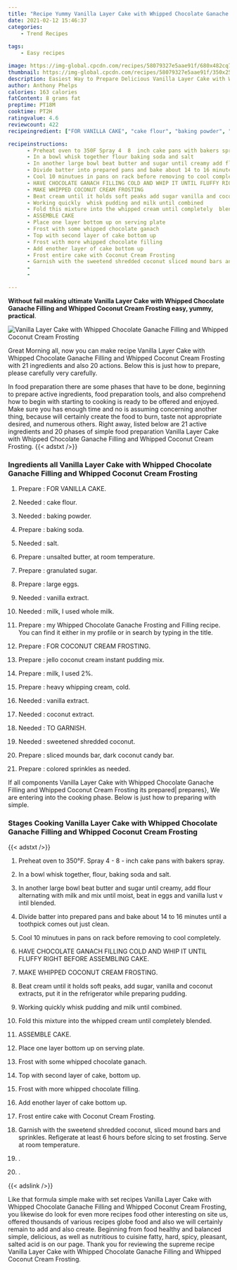 ```yaml
---
title: "Recipe Yummy Vanilla Layer Cake with Whipped Chocolate Ganache Filling and Whipped Coconut Cream Frosting"
date: 2021-02-12 15:46:37
categories:
    - Trend Recipes
    
tags:
    - Easy recipes

image: https://img-global.cpcdn.com/recipes/58079327e5aae91f/680x482cq70/vanilla-layer-cake-with-whipped-chocolate-ganache-filling-and-whipped-coconut-cream-frosting-recipe-main-photo.jpg
thumbnail: https://img-global.cpcdn.com/recipes/58079327e5aae91f/350x250cq70/vanilla-layer-cake-with-whipped-chocolate-ganache-filling-and-whipped-coconut-cream-frosting-recipe-main-photo.jpg
description: Easiest Way to Prepare Delicious Vanilla Layer Cake with Whipped Chocolate Ganache Filling and Whipped Coconut Cream Frosting with 21 ingredients and 20 stages of easy cooking.
author: Anthony Phelps
calories: 163 calories
fatContent: 8 grams fat
preptime: PT18M
cooktime: PT2H
ratingvalue: 4.6
reviewcount: 422
recipeingredient: ["FOR VANILLA CAKE", "cake flour", "baking powder", "baking soda", "salt", "unsalted butter at room temperature", "granulated sugar", "large eggs", "vanilla extract", "milk I used whole milk", "my Whipped Chocolate Ganache Frosting and Filling recipe You can find it either in my profile or in search by typing in the title", "FOR COCONUT CREAM FROSTING", "jello coconut cream instant pudding mix", "milk I used 2", "heavy whipping cream cold", "vanilla extract", "coconut extract", "TO GARNISH", "sweetened shredded coconut", "sliced mounds bar dark coconut candy bar", "colored sprinkles as needed"]

recipeinstructions: 
      - Preheat oven to 350F Spray 4  8  inch cake pans with bakers spray 
      - In a bowl whisk together flour baking soda and salt 
      - In another large bowl beat butter and sugar until creamy add flour alternating with milk and mix until moist beat in eggs and vanilla lust v intil blended 
      - Divide batter into prepared pans and bake about 14 to 16 minutes until a toothpick comes out just clean 
      - Cool 10 minutues in pans on rack before removing to cool completely 
      - HAVE CHOCOLATE GANACH FILLING COLD AND WHIP IT UNTIL FLUFFY RIGHT BEFORE ASSEMBLING CAKE 
      - MAKE WHIPPED COCONUT CREAM FROSTING 
      - Beat cream until it holds soft peaks add sugar vanilla and coconut extracts  put it in the refrigerator while preparing pudding 
      - Working quickly  whisk pudding and milk until combined 
      - Fold this mixture into the whipped cream until completely  blended 
      - ASSEMBLE CAKE 
      - Place one layer bottom up on serving plate 
      - Frost with some whipped chocolate ganach 
      - Top with second layer of cake bottom up 
      - Frost with more whipped chocolate filling 
      - Add enother layer of cake bottom up 
      - Frost entire cake with Coconut Cream Frosting 
      - Garnish with the sweetend shredded coconut sliced mound bars and sprinkles Refigerate at least 6 hours before slcing to set frosting Serve at room temperature 
      -  
      - 

---
```




**Without fail making ultimate Vanilla Layer Cake with Whipped Chocolate Ganache Filling and Whipped Coconut Cream Frosting easy, yummy, practical**. 


![Vanilla Layer Cake with Whipped Chocolate Ganache Filling and Whipped Coconut Cream Frosting](https://img-global.cpcdn.com/recipes/58079327e5aae91f/680x482cq70/vanilla-layer-cake-with-whipped-chocolate-ganache-filling-and-whipped-coconut-cream-frosting-recipe-main-photo.jpg "Vanilla Layer Cake with Whipped Chocolate Ganache Filling and Whipped Coconut Cream Frosting")




Great Morning all, now you can make recipe Vanilla Layer Cake with Whipped Chocolate Ganache Filling and Whipped Coconut Cream Frosting with 21 ingredients and also 20 actions. Below this is just how to prepare, please carefully very carefully.

In food preparation there are some phases that have to be done, beginning to prepare active ingredients, food preparation tools, and also comprehend how to begin with starting to cooking is ready to be offered and enjoyed. Make sure you has enough time and no is assuming concerning another thing, because will certainly create the food to burn, taste not appropriate desired, and numerous others. Right away, listed below are 21 active ingredients and 20 phases of simple food preparation Vanilla Layer Cake with Whipped Chocolate Ganache Filling and Whipped Coconut Cream Frosting.
{{< adstxt />}}

### Ingredients all Vanilla Layer Cake with Whipped Chocolate Ganache Filling and Whipped Coconut Cream Frosting


1. Prepare  : FOR VANILLA CAKE.

1. Needed  : cake flour.

1. Needed  : baking powder.

1. Prepare  : baking soda.

1. Needed  : salt.

1. Prepare  : unsalted butter, at room temperature.

1. Prepare  : granulated sugar.

1. Prepare  : large eggs.

1. Needed  : vanilla extract.

1. Needed  : milk, I used whole milk.

1. Prepare  : my Whipped Chocolate Ganache Frosting and Filling recipe. You can find it either in my profile or in search by typing in the title.

1. Prepare  : FOR COCONUT CREAM FROSTING.

1. Prepare  : jello coconut cream instant pudding mix.

1. Prepare  : milk, I used 2%.

1. Prepare  : heavy whipping cream, cold.

1. Needed  : vanilla extract.

1. Needed  : coconut extract.

1. Needed  : TO GARNISH.

1. Needed  : sweetened shredded coconut.

1. Prepare  : sliced mounds bar, dark coconut candy bar.

1. Prepare  : colored sprinkles as needed.



If all components Vanilla Layer Cake with Whipped Chocolate Ganache Filling and Whipped Coconut Cream Frosting its prepared| prepares}, We are entering into the cooking phase. Below is just how to preparing with simple.

### Stages Cooking Vanilla Layer Cake with Whipped Chocolate Ganache Filling and Whipped Coconut Cream Frosting

{{< adstxt />}}


1. Preheat oven to 350°F. Spray 4 - 8 - inch cake pans with bakers spray.



1. In a bowl whisk together, flour, baking soda and salt.



1. In another large bowl beat butter and sugar until creamy, add flour alternating with milk and mix until moist, beat in eggs and vanilla lust v intil blended.



1. Divide batter into prepared pans and bake about 14 to 16 minutes until a toothpick comes out just clean.



1. Cool 10 minutues in pans on rack before removing to cool completely.



1. HAVE CHOCOLATE GANACH FILLING COLD AND WHIP IT UNTIL FLUFFY RIGHT BEFORE ASSEMBLING CAKE.



1. MAKE WHIPPED COCONUT CREAM FROSTING.



1. Beat cream until it holds soft peaks, add sugar, vanilla and coconut extracts,  put it in the refrigerator while preparing pudding.



1. Working quickly  whisk pudding and milk until combined.



1. Fold this mixture into the whipped cream until completely  blended.



1. ASSEMBLE CAKE.



1. Place one layer bottom up on serving plate.



1. Frost with some whipped chocolate ganach.



1. Top with second layer of cake, bottom up.



1. Frost with more whipped chocolate filling.



1. Add enother layer of cake bottom up.



1. Frost entire cake with Coconut Cream Frosting.



1. Garnish with the sweetend shredded coconut, sliced mound bars and sprinkles. Refigerate at least 6 hours before slcing to set frosting. Serve at room temperature.



1. .



1. .





{{< adslink />}}

Like that formula simple make with set recipes Vanilla Layer Cake with Whipped Chocolate Ganache Filling and Whipped Coconut Cream Frosting, you likewise do look for even more recipes food other interesting on site us, offered thousands of various recipes globe food and also we will certainly remain to add and also create. Beginning from food healthy and balanced simple, delicious, as well as nutritious to cuisine fatty, hard, spicy, pleasant, salted acid is on our page. Thank you for reviewing the supreme recipe Vanilla Layer Cake with Whipped Chocolate Ganache Filling and Whipped Coconut Cream Frosting.
